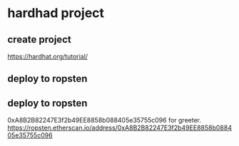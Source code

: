 # hardhad project 

## create project
https://hardhat.org/tutorial/

## deploy to ropsten

## deploy to ropsten
0xA8B2B82247E3f2b49EE8858b088405e35755c096 for greeter.
https://ropsten.etherscan.io/address/0xA8B2B82247E3f2b49EE8858b088405e35755c096

